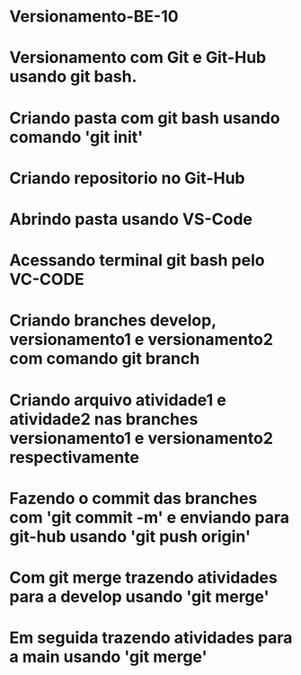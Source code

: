# Versionamento-BE-10
# Versionamento com Git e Git-Hub usando git bash.
# Criando pasta com git bash usando comando 'git init'
# Criando repositorio no Git-Hub 
# Abrindo pasta usando VS-Code
# Acessando terminal git bash pelo VC-CODE
# Criando branches develop, versionamento1 e versionamento2 com comando git branch
# Criando arquivo atividade1 e atividade2 nas branches versionamento1 e versionamento2 respectivamente
# Fazendo o commit das branches com 'git commit -m' e enviando para git-hub usando 'git push origin'
# Com git merge trazendo atividades para a develop usando 'git merge'
# Em seguida trazendo atividades para a main usando 'git merge' 
